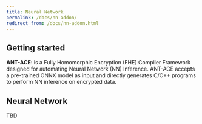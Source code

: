 ```yaml
---
title: Neural Network
permalink: /docs/nn-addon/
redirect_from: /docs/nn-addon.html
---
```


## Getting started

**ANT-ACE**: is a Fully Homomorphic Encryption (FHE) Compiler Framework designed for automating Neural Network (NN) Inference. ANT-ACE accepts a pre-trained ONNX model as input and directly generates C/C++ programs to perform NN inference on encrypted data.

## Neural Network

TBD

